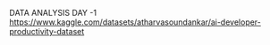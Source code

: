DATA ANALYSIS 
DAY -1  https://www.kaggle.com/datasets/atharvasoundankar/ai-developer-productivity-dataset